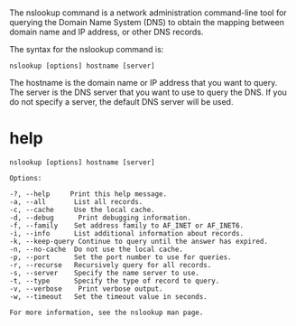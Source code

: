 # 

The nslookup command is a network administration command-line tool for querying the Domain Name System (DNS) to obtain the mapping between domain name and IP address, or other DNS records.

The syntax for the nslookup command is:

`nslookup [options] hostname [server]`

The hostname is the domain name or IP address that you want to query. The server is the DNS server that you want to use to query the DNS. If you do not specify a server, the default DNS server will be used.

# help 

```
nslookup [options] hostname [server]

Options:

-?, --help     Print this help message.
-a, --all       List all records.
-c, --cache     Use the local cache.
-d, --debug      Print debugging information.
-f, --family    Set address family to AF_INET or AF_INET6.
-i, --info      List additional information about records.
-k, --keep-query Continue to query until the answer has expired.
-n, --no-cache  Do not use the local cache.
-p, --port      Set the port number to use for queries.
-r, --recurse   Recursively query for all records.
-s, --server    Specify the name server to use.
-t, --type      Specify the type of record to query.
-v, --verbose    Print verbose output.
-w, --timeout   Set the timeout value in seconds.

For more information, see the nslookup man page.
```

